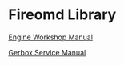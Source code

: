Fireomd Library
================

[Engine Workshop Manual](./docs/perkins_workshop_manual.pdf)

[Gerbox Service Manual](./docs/gearbox_service_manual.pdf)

